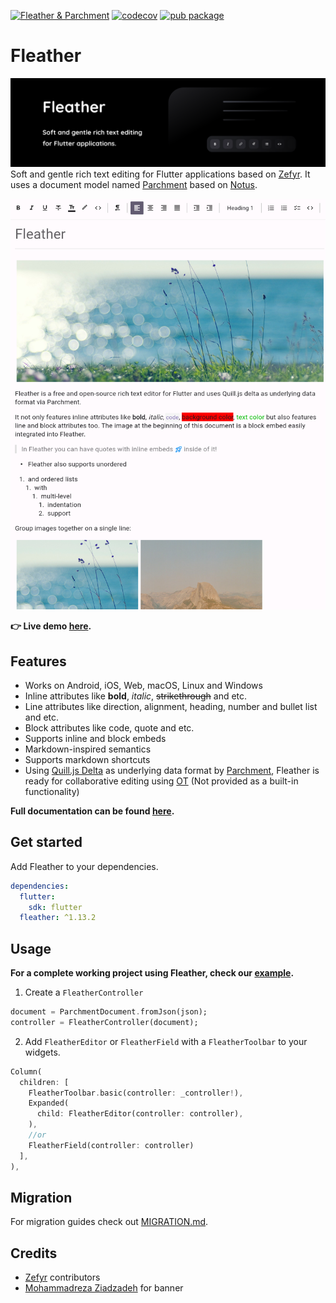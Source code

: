 [![Fleather & Parchment](https://github.com/fleather-editor/fleather/actions/workflows/fleather.yml/badge.svg)](https://github.com/fleather-editor/fleather/actions/workflows/fleather.yml)
[![codecov](https://codecov.io/gh/fleather-editor/fleather/branch/master/graph/badge.svg?token=JRNFZ218FY)](https://codecov.io/gh/fleather-editor/fleather)
[![pub package](https://img.shields.io/pub/v/fleather.svg)](https://pub.dartlang.org/packages/fleather)

# Fleather
![banner](https://github.com/fleather-editor/fleather/raw/master/packages/fleather/images/banner.png)
Soft and gentle rich text editing for Flutter applications based on [Zefyr](https://github.com/memspace/zefyr). It uses a document model named [Parchment](https://github.com/fleather-editor/fleather/tree/master/packages/parchment) based on [Notus](https://github.com/memspace/zefyr/tree/master/packages/notus).

<img src="https://github.com/fleather-editor/fleather/raw/master/packages/fleather/images/screenshot.png" width="600">

**👉 Live demo [here](https://fleather-editor.github.io/demo).**

## Features
* Works on Android, iOS, Web, macOS, Linux and Windows
* Inline attributes like **bold**, *italic*, ~~strikethrough~~ and etc.
* Line attributes like direction, alignment, heading, number and bullet list and etc.
* Block attributes like code, quote and etc.
* Supports inline and block embeds
* Markdown-inspired semantics
* Supports markdown shortcuts
* Using [Quill.js Delta](https://quilljs.com/docs/delta) as underlying data format by [Parchment](packages/parchment/README.md), Fleather is ready for collaborative editing using [OT](https://en.wikipedia.org/wiki/Operational_transformation) (Not provided as a built-in functionality)

**Full documentation can be found [here](https://fleather-editor.github.io/docs/getting-started/quick-start/).**

## Get started
Add Fleather to your dependencies.
```yaml
dependencies:
  flutter:
    sdk: flutter
  fleather: ^1.13.2
```

## Usage
**For a complete working project using Fleather, check our [example](https://github.com/fleather-editor/fleather/blob/master/packages/fleather/example/lib/main.dart).**

1. Create a `FleatherController`
```dart
document = ParchmentDocument.fromJson(json);
controller = FleatherController(document);
```
2. Add `FleatherEditor` or `FleatherField` with a `FleatherToolbar` to your widgets.
```dart
Column(
  children: [
    FleatherToolbar.basic(controller: _controller!),
    Expanded(
      child: FleatherEditor(controller: controller),
    ),
    //or
    FleatherField(controller: controller)
  ],
),
```

## Migration
For migration guides check out [MIGRATION.md](https://github.com/fleather-editor/fleather/blob/master/MIGRATION.md).

## Credits

* [Zefyr](https://github.com/memspace/zefyr) contributors
* [Mohammadreza Ziadzadeh](https://github.com/moharnadreza) for banner
